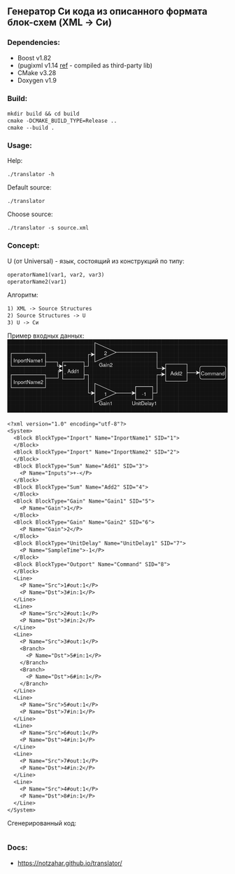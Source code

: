 ## Генератор Си кода из описанного формата блок-схем (XML -> Си)

### Dependencies:
- Boost v1.82
- (pugixml v1.14 [ref](https://github.com/zeux/pugixml) - compiled as third-party lib)
- CMake v3.28
- Doxygen v1.9

### Build:
```
mkdir build && cd build
cmake -DCMAKE_BUILD_TYPE=Release ..
cmake --build .
```

### Usage:
Help:
```
./translator -h
```

Default source:
```
./translator
```

Choose source:
```
./translator -s source.xml
```

### Concept:
U (от Universal) - язык, состоящий из конструкций по типу:
```
operatorName1(var1, var2, var3)
operatorName2(var1)
```

Алгоритм:
```
1) XML -> Source Structures
2) Source Structures -> U
3) U -> Си
```

Пример входных данных:
![Example](example_scheme.png)

```
<?xml version="1.0" encoding="utf-8"?>
<System>
  <Block BlockType="Inport" Name="InportName1" SID="1">
  </Block>
  <Block BlockType="Inport" Name="InportName2" SID="2">
  </Block>
  <Block BlockType="Sum" Name="Add1" SID="3">
    <P Name="Inputs">+-</P>
  </Block>
  <Block BlockType="Sum" Name="Add2" SID="4">
  </Block>
  <Block BlockType="Gain" Name="Gain1" SID="5">
    <P Name="Gain">1</P>
  </Block>
  <Block BlockType="Gain" Name="Gain2" SID="6">
    <P Name="Gain">2</P>
  </Block>
  <Block BlockType="UnitDelay" Name="UnitDelay1" SID="7">
    <P Name="SampleTime">-1</P>
  </Block>
  <Block BlockType="Outport" Name="Command" SID="8">
  </Block>
  <Line>
    <P Name="Src">1#out:1</P>
    <P Name="Dst">3#in:1</P>
  </Line>
  <Line>
    <P Name="Src">2#out:1</P>
    <P Name="Dst">3#in:2</P>
  </Line>
  <Line>
    <P Name="Src">3#out:1</P>
    <Branch>
      <P Name="Dst">5#in:1</P>
    </Branch>
    <Branch>
      <P Name="Dst">6#in:1</P>
    </Branch>
  </Line>
  <Line>
    <P Name="Src">5#out:1</P>
    <P Name="Dst">7#in:1</P>
  </Line>
  <Line>
    <P Name="Src">6#out:1</P>
    <P Name="Dst">4#in:1</P>
  </Line>
  <Line>
    <P Name="Src">7#out:1</P>
    <P Name="Dst">4#in:2</P>
  </Line>
  <Line>
    <P Name="Src">4#out:1</P>
    <P Name="Dst">8#in:1</P>
  </Line>
</System>
```

Сгенерированный код:
```

```

### Docs:
- https://notzahar.github.io/translator/
